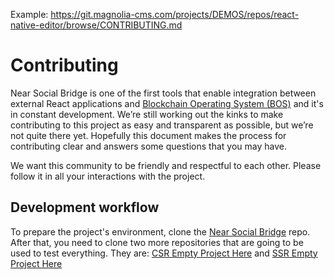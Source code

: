 Example: https://git.magnolia-cms.com/projects/DEMOS/repos/react-native-editor/browse/CONTRIBUTING.md

# Contributing

Near Social Bridge is one of the first tools that enable integration between external React applications and [Blockchain Operating System (BOS)](https://near.org/) and it's in constant development. We’re still working out the kinks to make contributing to this project as easy and transparent as possible, but we’re not quite there yet. Hopefully this document makes the process for contributing clear and answers some questions that you may have.

We want this community to be friendly and respectful to each other. Please follow it in all your interactions with the project.

## Development workflow

To prepare the project's environment, clone the [Near Social Bridge](https://github.com/wpdas/near-social-bridge) repo. After that, you need to clone two more repositories that are going to be used to test everything. They are: [CSR Empty Project Here](#) and [SSR Empty Project Here](#)
